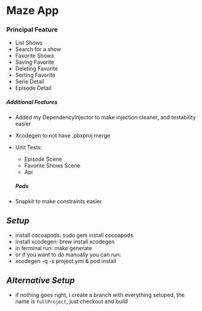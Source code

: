 # Maze App

### Principal Feature
- List Shows
- Search for a show
- Favorite Shows
- Saving Favorite
- Deleting Favorite
- Sorting Favorite
- Serie Detail
- Episode Detail

##### Additional Features
- Added my DependencyInjector to make injection cleaner, and testability easier
- Xcodegen to not have .pbxproj merge
- Unit Tests:
  - Episode Scene
  - Favorite Shows Scene
  - Api
 
  ##### Pods
- Snapkit to make constraints easier

## _Setup_
- install cocoapods: sudo gem install cocoapods
- install xcodegen: brew install xcodegen  
- in terminal run: make generate
- or if you want to do manually you can run:
- xcodegen -q -s project.yml & pod install

## _Alternative Setup_
- if nothing goes right, i create a branch with everything setuped, the name is `fullProject`, just checkout and build

